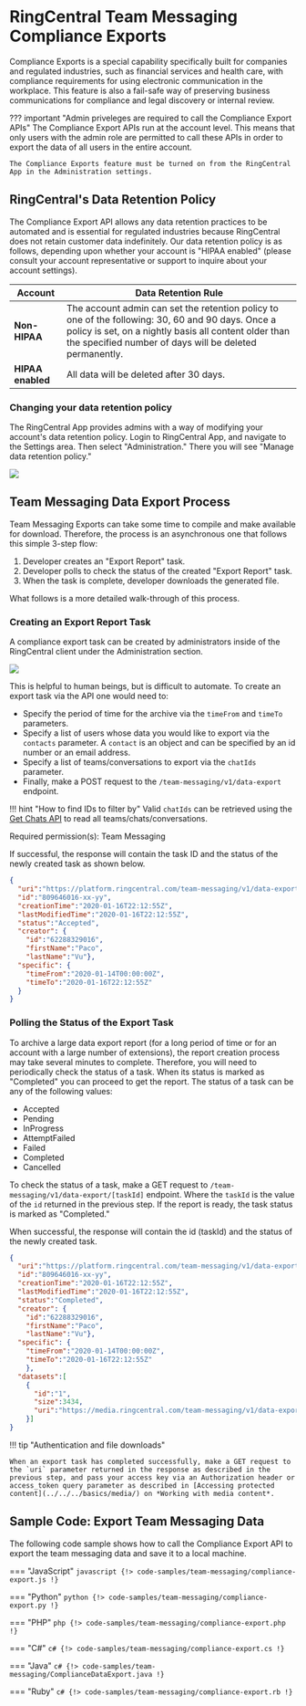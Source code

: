 # RingCentral Team Messaging Compliance Exports

Compliance Exports is a special capability specifically built for companies and regulated industries, such as financial services and health care, with compliance requirements for using electronic communication in the workplace. This feature is also a fail-safe way of preserving business communications for compliance and legal discovery or internal review.

??? important "Admin priveleges are required to call the Compliance Export APIs"
    The Compliance Export APIs run at the account level. This means that only users with the admin role are permitted to call these APIs in order to export the data of all users in the entire account.

    The Compliance Exports feature must be turned on from the RingCentral App in the Administration settings.

## RingCentral's Data Retention Policy

The Compliance Export API allows any data retention practices to be automated and is essential for regulated industries because RingCentral does not retain customer data indefinitely. Our data retention policy is as follows, depending upon whether your account is "HIPAA enabled" (please consult your account representative or support to inquire about your account settings).

| Account | Data Retention Rule |
|-|-|
| **Non-HIPAA** | The account admin can set the retention policy to one of the following: 30, 60 and 90 days. Once a policy is set, on a nightly basis all content older than the specified number of days will be deleted permanently. |
| **HIPAA enabled** | All data will be deleted after 30 days. |

### Changing your data retention policy

The RingCentral App provides admins with a way of modifying your account's data retention policy. Login to RingCentral App, and navigate to the Settings area. Then select "Administration." There you will see "Manage data retention policy."

<img class="img-fluid" src="../manage-data-retention-1.png">

## Team Messaging Data Export Process

Team Messaging Exports can take some time to compile and make available for download. Therefore, the process is an asynchronous one that follows this simple 3-step flow:

1. Developer creates an "Export Report" task.
2. Developer polls to check the status of the created "Export Report" task.
3. When the task is complete, developer downloads the generated file.

What follows is a more detailed walk-through of this process.

### Creating an Export Report Task

A compliance export task can be created by administrators inside of the RingCentral client under the Administration section.

<img class="img-fluid" src="../compliance-exports-ui.png" style="max-width: 450px">

This is helpful to human beings, but is difficult to automate. To create an export task via the API one would need to:

* Specify the period of time for the archive via the `timeFrom` and `timeTo` parameters.
* Specify a list of users whose data you would like to export via the `contacts` parameter. A `contact` is an object and can be specified by an id number or an email address.
* Specify a list of teams/conversations to export via the `chatIds` parameter.
* Finally, make a POST request to the `/team-messaging/v1/data-export` endpoint.

!!! hint "How to find IDs to filter by"
    Valid `chatIds` can be retrieved using the [Get Chats API](https://developers.ringcentral.com/api-reference/Chats/listGlipChats) to read all teams/chats/conversations.

Required permission(s):  Team Messaging

If successful, the response will contain the task ID and the status of the newly created task as shown below.

```json hl_lines="3"
{
  "uri":"https://platform.ringcentral.com/team-messaging/v1/data-export/809646016-xx-yy",
  "id":"809646016-xx-yy",
  "creationTime":"2020-01-16T22:12:55Z",
  "lastModifiedTime":"2020-01-16T22:12:55Z",
  "status":"Accepted",
  "creator": {
    "id":"62288329016",
    "firstName":"Paco",
    "lastName":"Vu"},
  "specific": {
    "timeFrom":"2020-01-14T00:00:00Z",
    "timeTo":"2020-01-16T22:12:55Z"
  }
}
```

### Polling the Status of the Export Task

To archive a large data export report (for a long period of time or for an account with a large number of extensions), the report creation process may take several minutes to complete. Therefore, you will need to periodically check the status of a task. When its status is marked as "Completed" you can proceed to get the report. The status of a task can be any of the following values:

* Accepted
* Pending
* InProgress
* AttemptFailed
* Failed
* Completed
* Cancelled

To check the status of a task, make a GET request to `/team-messaging/v1/data-export/[taskId]` endpoint. Where the `taskId` is the value of the `id` returned in the previous step. If the report is ready, the task status is marked as "Completed."

When successful, the response will contain the id (taskId) and the status of the newly created task.

```json hl_lines="3 6"
{
  "uri":"https://platform.ringcentral.com/team-messaging/v1/data-export/809646016-xx-yy",
  "id":"809646016-xx-yy",
  "creationTime":"2020-01-16T22:12:55Z",
  "lastModifiedTime":"2020-01-16T22:12:55Z",
  "status":"Completed",
  "creator": {
    "id":"62288329016",
    "firstName":"Paco",
    "lastName":"Vu"},
  "specific": {
    "timeFrom":"2020-01-14T00:00:00Z",
    "timeTo":"2020-01-16T22:12:55Z"
    },
  "datasets":[
    {
      "id":"1",
      "size":3434,
      "uri":"https://media.ringcentral.com/team-messaging/v1/data-export/809646016-xx-yy/datasets/1"
    }]
}
```

!!! tip "Authentication and file downloads"

    When an export task has completed successfully, make a GET request to the `uri` parameter returned in the response as described in the previous step, and pass your access key via an Authorization header or access_token query parameter as described in [Accessing protected content](../../../basics/media/) on *Working with media content*.

## Sample Code: Export Team Messaging Data

The following code sample shows how to call the Compliance Export API to export the team messaging data and save it to a local machine.

=== "JavaScript" 
    ```javascript
    {!> code-samples/team-messaging/compliance-export.js !}
    ```
    
=== "Python"
    ```python
    {!> code-samples/team-messaging/compliance-export.py !}
    ```

=== "PHP"
    ```php
    {!> code-samples/team-messaging/compliance-export.php !}
    ```

=== "C#"
    ```c#
    {!> code-samples/team-messaging/compliance-export.cs !}
    ```

=== "Java"
    ```c#
    {!> code-samples/team-messaging/ComplianceDataExport.java !}
    ```

=== "Ruby"
    ```c#
    {!> code-samples/team-messaging/compliance-export.rb !}
    ```
